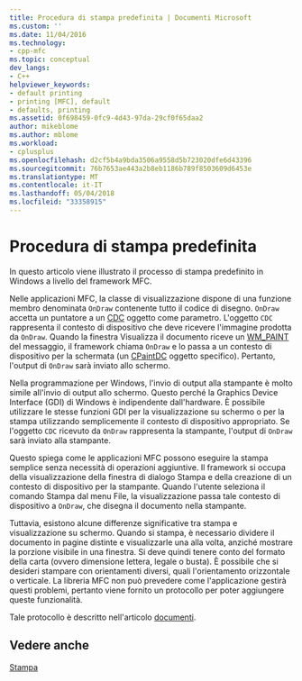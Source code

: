```yaml
---
title: Procedura di stampa predefinita | Documenti Microsoft
ms.custom: ''
ms.date: 11/04/2016
ms.technology:
- cpp-mfc
ms.topic: conceptual
dev_langs:
- C++
helpviewer_keywords:
- default printing
- printing [MFC], default
- defaults, printing
ms.assetid: 0f698459-0fc9-4d43-97da-29cf0f65daa2
author: mikeblome
ms.author: mblome
ms.workload:
- cplusplus
ms.openlocfilehash: d2cf5b4a9bda3506a9558d5b723020dfe6d43396
ms.sourcegitcommit: 76b7653ae443a2b8eb1186b789f8503609d6453e
ms.translationtype: MT
ms.contentlocale: it-IT
ms.lasthandoff: 05/04/2018
ms.locfileid: "33358915"
---
```

# <a name="how-default-printing-is-done"></a>Procedura di stampa predefinita
In questo articolo viene illustrato il processo di stampa predefinito in Windows a livello del framework MFC.  
  
 Nelle applicazioni MFC, la classe di visualizzazione dispone di una funzione membro denominata `OnDraw` contenente tutto il codice di disegno. `OnDraw` accetta un puntatore a un [CDC](../mfc/reference/cdc-class.md) oggetto come parametro. L'oggetto `CDC` rappresenta il contesto di dispositivo che deve ricevere l'immagine prodotta da `OnDraw`. Quando la finestra Visualizza il documento riceve un [WM_PAINT](http://msdn.microsoft.com/library/windows/desktop/dd145213) del messaggio, il framework chiama `OnDraw` e lo passa a un contesto di dispositivo per la schermata (un [CPaintDC](../mfc/reference/cpaintdc-class.md) oggetto specifico). Pertanto, l'output di `OnDraw` sarà inviato allo schermo.  
  
 Nella programmazione per Windows, l'invio di output alla stampante è molto simile all'invio di output allo schermo. Questo perché la Graphics Device Interface (GDI) di Windows è indipendente dall'hardware. È possibile utilizzare le stesse funzioni GDI per la visualizzazione su schermo o per la stampa utilizzando semplicemente il contesto di dispositivo appropriato. Se l'oggetto `CDC` ricevuto da `OnDraw` rappresenta la stampante, l'output di `OnDraw` sarà inviato alla stampante.  
  
 Questo spiega come le applicazioni MFC possono eseguire la stampa semplice senza necessità di operazioni aggiuntive. Il framework si occupa della visualizzazione della finestra di dialogo Stampa e della creazione di un contesto di dispositivo per la stampante. Quando l'utente seleziona il comando Stampa dal menu File, la visualizzazione passa tale contesto di dispositivo a `OnDraw`, che disegna il documento nella stampante.  
  
 Tuttavia, esistono alcune differenze significative tra stampa e visualizzazione su schermo. Quando si stampa, è necessario dividere il documento in pagine distinte e visualizzarle una alla volta, anziché mostrare la porzione visibile in una finestra. Si deve quindi tenere conto del formato della carta (ovvero dimensione lettera, legale o busta). È possibile che si desideri stampare con orientamenti diversi, quali l'orientamento orizzontale o verticale. La libreria MFC non può prevedere come l'applicazione gestirà questi problemi, pertanto viene fornito un protocollo per poter aggiungere queste funzionalità.  
  
 Tale protocollo è descritto nell'articolo [documenti](../mfc/multipage-documents.md).  
  
## <a name="see-also"></a>Vedere anche  
 [Stampa](../mfc/printing.md)


